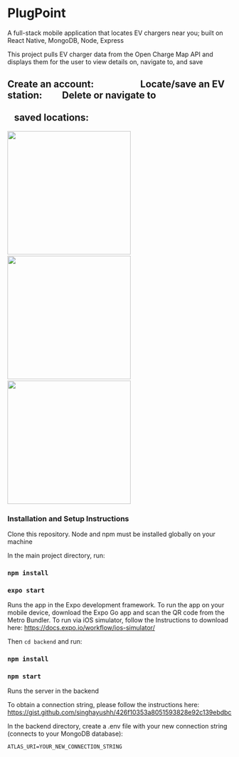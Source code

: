 # PlugPoint

A full-stack mobile application that locates EV chargers near you; built on React Native, MongoDB, Node, Express

This project pulls EV charger data from the Open Charge Map API and displays them for the user to view details on, navigate to, and save

## Create an account: &nbsp;&nbsp;&nbsp;&nbsp;&nbsp;&nbsp;&nbsp;&nbsp;&nbsp;&nbsp;&nbsp;&nbsp;&nbsp;&nbsp;&nbsp;&nbsp;&nbsp;&nbsp;&nbsp; Locate/save an EV station: &nbsp;&nbsp;&nbsp;&nbsp;&nbsp;&nbsp;&nbsp; Delete or navigate to &nbsp;&nbsp;&nbsp;&nbsp;&nbsp;&nbsp;&nbsp;&nbsp;&nbsp;&nbsp;&nbsp;&nbsp;&nbsp;&nbsp;&nbsp;&nbsp;&nbsp;&nbsp;&nbsp;&nbsp;&nbsp;&nbsp;&nbsp;&nbsp;&nbsp;&nbsp;&nbsp;&nbsp;&nbsp;&nbsp;&nbsp;&nbsp;&nbsp;&nbsp;&nbsp;&nbsp;&nbsp;&nbsp;&nbsp;&nbsp;&nbsp;&nbsp;&nbsp;&nbsp;&nbsp;&nbsp;&nbsp;&nbsp;&nbsp;&nbsp;&nbsp;&nbsp;&nbsp;&nbsp;&nbsp;&nbsp;&nbsp;&nbsp;&nbsp;&nbsp;&nbsp;&nbsp;&nbsp;&nbsp;&nbsp;&nbsp;&nbsp;&nbsp;&nbsp;&nbsp;&nbsp;&nbsp;&nbsp;&nbsp;&nbsp;&nbsp;&nbsp;&nbsp;&nbsp;&nbsp;&nbsp;&nbsp;&nbsp;&nbsp;&nbsp;&nbsp;&nbsp;&nbsp;&nbsp;&nbsp;&nbsp;&nbsp;&nbsp;&nbsp;&nbsp;&nbsp;&nbsp;&nbsp;&nbsp;&nbsp;&nbsp;&nbsp;&nbsp; saved locations:

<img src="https://media.giphy.com/media/KTk2vmdU5l45rNSnR3/giphy.gif" width=277 /> &nbsp;&nbsp;&nbsp;&nbsp;&nbsp;&nbsp;&nbsp;&nbsp;&nbsp;&nbsp;&nbsp;&nbsp;&nbsp; <img src="https://media.giphy.com/media/2jEV8ngw0ytSPp5oxa/giphy.gif" width=277 /> &nbsp;&nbsp;&nbsp;&nbsp;&nbsp;&nbsp;&nbsp;&nbsp;&nbsp;&nbsp;&nbsp;&nbsp;&nbsp; <img src="https://media.giphy.com/media/lCgfHqbZlVmQMm4RtO/giphy.gif" width=277 />




### Installation and Setup Instructions

Clone this repository. Node and npm must be installed globally on your machine

In the main project directory, run:

### `npm install`

### `expo start`

Runs the app in the Expo development framework. To run the app on your mobile device, download the Expo Go app and scan the QR code from the Metro Bundler. To run via iOS simulator, follow the Instructions to download here: https://docs.expo.io/workflow/ios-simulator/ 

Then `cd backend` and run:

### `npm install`

### `npm start`

Runs the server in the backend

To obtain a connection string, please follow the instructions here: https://gist.github.com/singhayushh/426f10353a8051593828e92c139ebdbc

In the backend directory, create a .env file with your new connection string (connects to your MongoDB database):

```
ATLAS_URI=YOUR_NEW_CONNECTION_STRING
```
